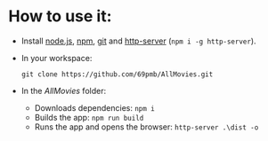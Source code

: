 # How to use it:

- Install [node.js](https://www.npmjs.com/get-npm), [npm](https://www.npmjs.com/get-npm), [git](https://git-scm.com/downloads) and [http-server](https://github.com/indexzero/http-server) (`npm i -g http-server`).

- In your workspace:

  `git clone https://github.com/69pmb/AllMovies.git`

- In the _AllMovies_ folder:

  - Downloads dependencies: `npm i`
  - Builds the app: `npm run build`
  - Runs the app and opens the browser: `http-server .\dist -o`

